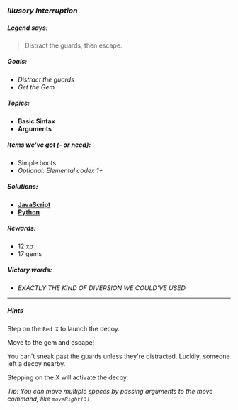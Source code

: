 ### _Illusory Interruption_

##### _Legend says:_
> Distract the guards, then escape.

##### _Goals:_
+ _Distract the guards_
+ _Get the Gem_

##### _Topics:_
+ **Basic Sintax**
+ **Arguments**

##### _Items we've got (- or need):_
+ Simple boots
+ _Optional: Elemental codex 1+_

##### _Solutions:_
+ **[JavaScript](illusoryInterruption.js)**
+ **[Python](illusory_interruption.py)**

##### _Rewards:_
+ 12 xp
+ 17 gems

##### _Victory words:_
+ _EXACTLY THE KIND OF DIVERSION WE COULD'VE USED._

___

##### _Hints_

Step on the `Red X` to launch the decoy.

Move to the gem and escape!

You can't sneak past the guards unless they're distracted. Luckily, someone left a decoy nearby.

Stepping on the X will activate the decoy.

_Tip: You can move multiple spaces by passing arguments to the move command, like `moveRight(3)`_
